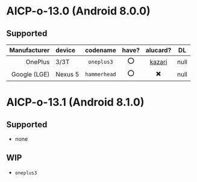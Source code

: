 <!-- TITLE: Downloads -->
<!-- SUBTITLE: supported devices -->

# AICP-o-13.0 (Android 8.0.0)

## Supported

| Manufacturer | device | codename | have? | alucard? | DL |
|---:|:---|:---:|:---:|:---:|:---:|
| OnePlus | 3/3T | `oneplus3` | :o: | [kazari](https://github.com/mordiford/kazari-op3-kernel) | null |
| Google (LGE) | Nexus 5 | `hammerhead` | :o: | ✖️ | null |

# AICP-o-13.1 (Android 8.1.0)

## Supported

- none

## WIP

- `oneplus3`